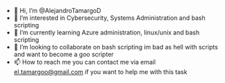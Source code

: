 - 👋 Hi, I’m @AlejandroTamargoD
- 👀 I’m interested in Cybersecurity, Systems Administration and bash scripting
- 🌱 I’m currently learning Azure administration, linux/unix and bash scripting
- 💞️ I’m looking to collaborate on bash scripting im bad as hell with scripts and want to become a goo scripter
- 📫 How to reach me you can contact me via email el.tamargoo@gmail.com if you want to help me with this task

<!---
AlejandroTamargoD/AlejandroTamargoD is a ✨ special ✨ repository because its `README.md` (this file) appears on your GitHub profile.
You can click the Preview link to take a look at your changes.
--->
